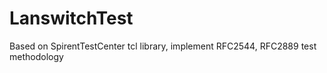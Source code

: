 # LanswitchTest

Based on SpirentTestCenter tcl library, implement RFC2544, RFC2889 test methodology
